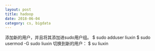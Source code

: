 ```yaml
---
layout: post
title: hadoop
date: 2018-06-04
category: cs, bigdata
---
```


添加新的用户，并且将其添加进sudo用户组。
$ sudo adduser liuxin
$ sudo usermod -G sudo liuxin
切换到新的用户：
$ su liuxin

